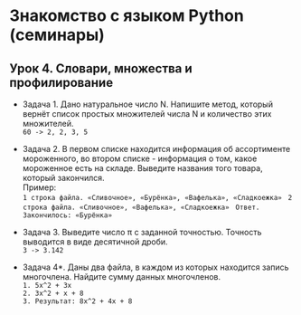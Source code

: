 # Знакомство с языком Python (семинары)  
## Урок 4. Словари, множества и профилирование  
* Задача 1. Дано натуральное число N. Напишите метод, который вернёт список простых множителей числа N и количество этих множителей.  
`60 -> 2, 2, 3, 5`

* Задача 2. В первом списке находится информация об ассортименте мороженного, во втором списке - информация о том, какое мороженное есть на складе. Выведите названия того товара, который закончился.  
Пример:  
`1 строка файла. «Сливочное», «Бурёнка», «Вафелька», «Сладкоежка» ` 
`2 строка файла. «Сливочное», «Вафелька», «Сладкоежка» ` 
`Ответ. Закончилось: «Бурёнка»`

* Задача 3. Выведите число π с заданной точностью. Точность выводится в виде десятичной дроби.  
`3 -> 3.142`  

* Задача 4*. Даны два файла, в каждом из которых находится запись многочлена. Найдите сумму данных многочленов.  
`1. 5x^2 + 3x`  
`2. 3x^2 + x + 8 `   
`3. Результат: 8x^2 + 4x + 8`  